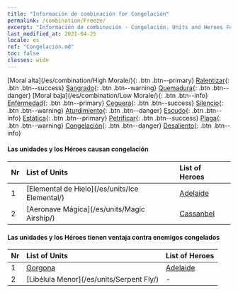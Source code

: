 ```yaml
---
title: "Información de combinación for Congelación"
permalink: /combination/Freeze/
excerpt: "Información de combinación - Congelación. Units and Heroes Formation."
last_modified_at: 2021-04-25
locale: es
ref: "Congelación.md"
toc: false
classes: wide
---
```


  [Moral alta](/es/combination/High Morale/){: .btn .btn--primary} [Ralentizar](/es/combination/Slow/){: .btn .btn--success} [Sangrado](/es/combination/Bleeding/){: .btn .btn--warning} [Quemadura](/es/combination/Burning/){: .btn .btn--danger} [Moral baja](/es/combination/Low Morale/){: .btn .btn--info} [Enfermedad](/es/combination/Disease/){: .btn .btn--primary} [Ceguera](/es/combination/Blind/){: .btn .btn--success} [Silencio](/es/combination/Silence/){: .btn .btn--warning} [Aturdimiento](/es/combination/Stun/){: .btn .btn--danger} [Escudo](/es/combination/Shield/){: .btn .btn--info} [Estática](/es/combination/Static/){: .btn .btn--primary} [Petrificar](/es/combination/Petrify/){: .btn .btn--success} [Plaga](/es/combination/Plague/){: .btn .btn--warning} [Congelación](/es/combination/Freeze/){: .btn .btn--danger} [Desaliento](/es/combination/Deterrence/){: .btn .btn--info} 


#### Las unidades y los Héroes causan congelación

  | Nr |  List of Units  | List of Heroes | 
  |:---|:----------------|:---------------| 
  | 1 | [Elemental de Hielo](/es/units/Ice Elemental/) | [Adelaide](/es/heroes/Adelaide/) |
  | 2 | [Aeronave Mágica](/es/units/Magic Airship/) | [Cassanbel](/es/heroes/Cassanbel/) |


#### Las unidades y los Héroes tienen ventaja contra enemigos congelados

  | Nr |  List of Units  | List of Heroes | 
  |:---|:----------------|:---------------| 
  | 1 | [Gorgona](/es/units/Gorgon/) | [Adelaide](/es/heroes/Adelaide/) |
  | 2 | [Libélula Menor](/es/units/Serpent Fly/) | - |
